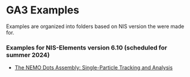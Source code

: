 # GA3 Examples

Examples are organized into folders based on NIS version the were made for.

### Examples for NIS-Elements version 6.10 (scheduled for summer 2024)

- [The NEMO Dots Assembly: Single-Particle Tracking and Analysis](NIS_v6.10/01-Tracking_NEMO_Dots/)

